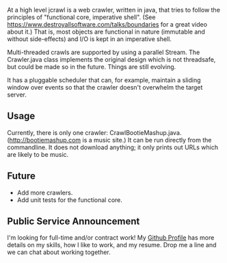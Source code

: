 At a high level jcrawl is a web crawler, written in java, that tries to follow the principles of "functional core, imperative shell".
(See https://www.destroyallsoftware.com/talks/boundaries for a great video about it.)
That is, most objects are functional in nature (immutable and without side-effects) and I/O is kept in an imperative shell.

Multi-threaded crawls are supported by using a parallel Stream. The Crawler.java class implements the original design which is not threadsafe, but could be made so in the future. Things are still evolving.

It has a pluggable scheduler that can, for example, maintain a sliding window over events so that the crawler doesn't overwhelm the target server.

## Usage

Currently, there is only one crawler: CrawlBootieMashup.java. (http://bootiemashup.com is a music site.)
It can be run directly from the commandline.
It does not download anything; it only prints out URLs which are likely to be music.

## Future

* Add more crawlers.
* Add unit tests for the functional core.

## Public Service Announcement

I'm looking for full-time and/or contract work! My [Github Profile](https://ggabelmann.github.com) has more details on my skills, how I like to work, and my resume. Drop me a line and we can chat about working together.
